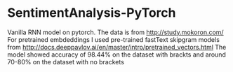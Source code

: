 # SentimentAnalysis-PyTorch
Vanilla RNN model on pytorch.
The data is from http://study.mokoron.com/
For pretrained embdeddings I used pre-trained fastText skipgram models from http://docs.deeppavlov.ai/en/master/intro/pretrained_vectors.html
The model showed accuracy of 98.44% on the dataset with brackts and around 70-80% on the dataset with no brackets
